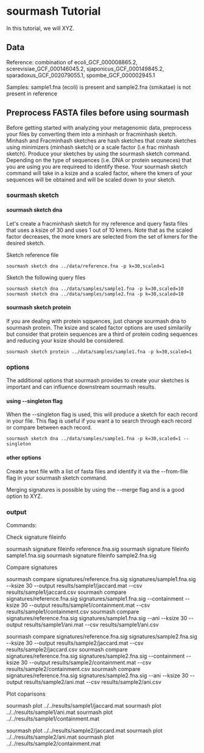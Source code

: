 # sourmash Tutorial

In this tutorial, we will XYZ.

## Data

Reference: combination of ecoli_GCF_000008865.2, scerevisiae_GCF_000146045.2, sjaponicus_GCF_000149845.2, sparadoxus_GCF_002079055.1, spombe_GCF_000002945.1

Samples: sample1.fna (ecoli) is present and sample2.fna (smikatae) is not present in reference

## Preprocess FASTA files before using sourmash

Before getting started with analyzing your metagenomic data, preprocess your files by converting them into a minhash or fracminhash sketch. Minhash and Fracminhash sketches are hash sketches that create sketches using minimizers (minhash sketch) or a scale factor (i.e frac minhash sketch). Produce your sketches by using the sourmash sketch command. Depending on the type of sequences (i.e. DNA or protein sequneces) that you are using you are requireed to identify these. Your sourmash sketch command will take in a ksize and a scaled factor, where the kmers of your sequences will be obtained and will be scaled down to your sketch.

### sourmash sketch

#### sourmash sketch dna

Let's create a fracminhash sketch for my reference and query fasta files that uses a ksize of 30 and uses 1 out of 10 kmers. Note that as the scaled factor decreases, the more kmers are selected from the set of kmers for the desired sketch.


Sketch reference file

```
sourmash sketch dna ../data/reference.fna -p k=30,scaled=1
```

Sketch the following query files

```
sourmash sketch dna ../data/samples/sample1.fna -p k=30,scaled=10 
sourmash sketch dna ../data/samples/sample2.fna -p k=30,scaled=10
```

#### sourmash sketch protein

If you are dealing with protein sqquences, just change sourmash dna to sourmash protein. The ksize and scaled factor options are used similariily but consider that protein sequences are a third of protein coding sequences and reducing your ksize should be considered.

```
sourmash sketch protein ../data/samples/sample1.fna -p k=30,scaled=1 
```

### options

The additional options that sourmash provides to create your sketches is important and can influence downstream sourmash results.

#### using --singleton flag

When the --singleton flag is used, this will produce a sketch for each record in your file. This flag is useful if you want a to search through each record or compare between each record. 

```
sourmash sketch dna ../data/samples/sample1.fna -p k=30,scaled=1 --singleton
```

#### other options

Create a text file with a list of fasta files and identify it via the --from-file flag in your sourmash sketch command.

Merging signatures is possible by using the --merge flag and is a good option to XYZ.

### output






Commands:


Check signature fileinfo

sourmash signature fileinfo reference.fna.sig
sourmash signature fileinfo sample1.fna.sig
sourmash signature fileinfo sample2.fna.sig

Compare signatures

sourmash compare signatures/reference.fna.sig signatures/sample1.fna.sig --ksize 30 --output results/sample1/jaccard.mat --csv results/sample1/jaccard.csv
sourmash compare signatures/reference.fna.sig signatures/sample1.fna.sig --containment --ksize 30 --output results/sample1/containment.mat --csv results/sample1/containment.csv
sourmash compare signatures/reference.fna.sig signatures/sample1.fna.sig --ani --ksize 30 --output results/sample1/ani.mat --csv results/sample1/ani.csv


sourmash compare signatures/reference.fna.sig signatures/sample2.fna.sig --ksize 30 --output results/sample2/jaccard.mat --csv results/sample2/jaccard.csv
sourmash compare signatures/reference.fna.sig signatures/sample2.fna.sig --containment --ksize 30 --output results/sample2/containment.mat --csv results/sample2/containment.csv
sourmash compare signatures/reference.fna.sig signatures/sample2.fna.sig --ani --ksize 30 --output results/sample2/ani.mat --csv results/sample2/ani.csv

Plot coparisons

sourmash plot ../../results/sample1/jaccard.mat
sourmash plot ../../results/sample1/ani.mat
sourmash plot ../../results/sample1/containment.mat

sourmash plot ../../results/sample2/jaccard.mat
sourmash plot ../../results/sample2/ani.mat
sourmash plot ../../results/sample2/containment.mat

